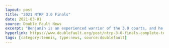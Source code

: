 ```yaml
---
layout: post
title: "2021 NTRP 3.0 Finals"
date: 2021-03-01
source: Double Fault News
excerpt: "Benjamin is an experienced warrior of the 3.0 courts, and he put in a gladiator-like effort..."
hyperlink: https://www.doublefault.org/post/ntrp-3-0-finals-complete-team-michigan-wins-it-all
tags: [category:tennis, type:news, source:doublefault]
---
```

